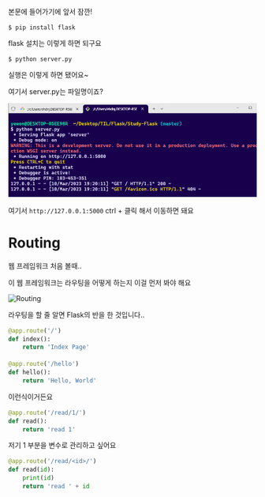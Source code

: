 본문에 들어가기에 앞서 잠깐!

```shell
$ pip install flask
```

flask 설치는 이렇게 하면 되구요

```
$ python server.py
```

실행은 이렇게 하면 됐어요~

여기서 server.py는 파일명이죠?

![실행해 본 모습](./img/01_01.png)

여기서 `http://127.0.0.1:5000` ctrl + 클릭 해서 이동하면 돼요

# Routing

웹 프레임워크 처음 볼때..

이 웹 프레임워크는 라우팅을 어떻게 하는지 이걸 먼저 봐야 해요

![Routing](https://s3-ap-northeast-2.amazonaws.com/opentutorials-user-file/module/6001/12779.png)

라우팅을 할 줄 알면 Flask의 반을 한 것입니다..

```py
@app.route('/')
def index():
    return 'Index Page'

@app.route('/hello')
def hello():
    return 'Hello, World'
```

이런식이거든요

```py
@app.route('/read/1/')
def read():
    return 'read 1'
```

저기 1 부분을 변수로 관리하고 싶어요

```py
@app.route('/read/<id>/')
def read(id):
    print(id)
    return 'read ' + id
```
